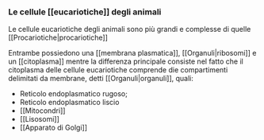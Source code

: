 ### Le cellule [[eucariotiche]] degli animali
Le cellule eucariotiche degli animali sono più grandi e complesse di quelle [[Procariotiche|procariotiche]]

Entrambe possiedono una [[membrana plasmatica]], [[Organuli|ribosomi]] e un [[citoplasma]] mentre la differenza principale consiste nel fatto che il citoplasma delle cellule eucariotiche comprende die compartimenti delimitati da membrane, detti [[Organuli|organuli]], quali:
* Reticolo endoplasmatico rugoso;
* Reticolo endoplasmatico liscio
* [[Mitocondri]] 
* [[Lisosomi]]
* [[Apparato di Golgi]]
